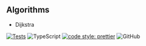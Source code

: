 ## Algorithms

-   Dijkstra

[![Tests](https://github.com/aleattene/algorithms/actions/workflows/node-test.yml/badge.svg)](https://github.com/aleattene/algorithms/actions/workflows/node-test.yml)
![TypeScript](https://badgen.net/badge/Built%20With/TypeScript/blue)
[![code style: prettier](https://img.shields.io/badge/code_style-prettier-ff69b4.svg?style=flat-square)](https://github.com/prettier/prettier)
![GitHub](https://img.shields.io/github/license/aleattene/algorithms)

